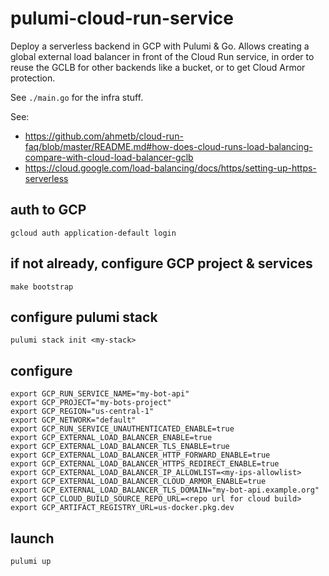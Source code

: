 # pulumi-cloud-run-service

Deploy a serverless backend in GCP with Pulumi & Go. Allows creating a global external load balancer in front of the Cloud Run service, in order to reuse the GCLB for other backends like a bucket, or to get Cloud Armor protection.

See `./main.go` for the infra stuff.

See:
- https://github.com/ahmetb/cloud-run-faq/blob/master/README.md#how-does-cloud-runs-load-balancing-compare-with-cloud-load-balancer-gclb
- https://cloud.google.com/load-balancing/docs/https/setting-up-https-serverless

## auth to GCP
```
gcloud auth application-default login
```

##  if not already, configure GCP project & services
```
make bootstrap
```

## configure pulumi stack
```
pulumi stack init <my-stack>
```

## configure
```
export GCP_RUN_SERVICE_NAME="my-bot-api"
export GCP_PROJECT="my-bots-project"
export GCP_REGION="us-central-1"
export GCP_NETWORK="default"
export GCP_RUN_SERVICE_UNAUTHENTICATED_ENABLE=true
export GCP_EXTERNAL_LOAD_BALANCER_ENABLE=true
export GCP_EXTERNAL_LOAD_BALANCER_TLS_ENABLE=true
export GCP_EXTERNAL_LOAD_BALANCER_HTTP_FORWARD_ENABLE=true
export GCP_EXTERNAL_LOAD_BALANCER_HTTPS_REDIRECT_ENABLE=true
export GCP_EXTERNAL_LOAD_BALANCER_IP_ALLOWLIST=<my-ips-allowlist>
export GCP_EXTERNAL_LOAD_BALANCER_CLOUD_ARMOR_ENABLE=true
export GCP_EXTERNAL_LOAD_BALANCER_TLS_DOMAIN="my-bot-api.example.org"
export GCP_CLOUD_BUILD_SOURCE_REPO_URL=<repo url for cloud build>
export GCP_ARTIFACT_REGISTRY_URL=us-docker.pkg.dev
```

## launch
```
pulumi up
```